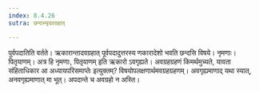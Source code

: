```yaml
---
index: 8.4.26
sutra: छन्दस्यृदवग्रहात्

---
```

पुर्वपदातिति वर्तते। ऋकारान्तादवग्रहात् पूर्वपदादुत्तरस्य णकारादेशो भवति छन्दसि विषये। नृमणाः। पितृयाणम्। अत्र हि नृमणाः, पितृयाणम् इति ऋकारो ऽवगृह्यते। अवग्रहग्रहणं किमर्थमुच्यते, यावता संहिताधिकार आ अध्यायपरिसमाप्तेः इत्युक्तम्? विषयोपलक्षणार्थमवग्रहग्रहणम्। अवगृह्यमाणाद् यथा स्यात्, अनवगृह्यमाणात् मा भूत्। अपदान्ते च अवग्रहो न अस्ति।